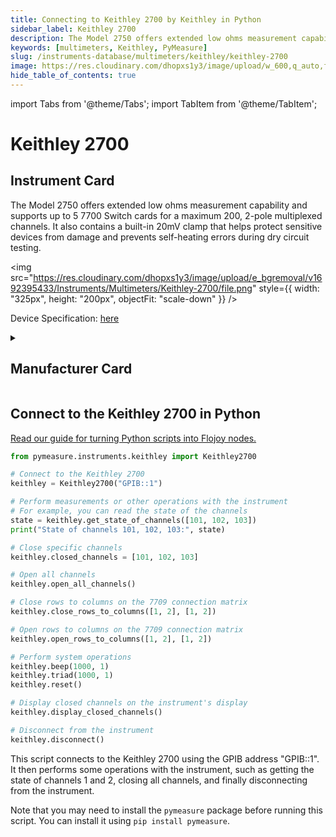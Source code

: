 ```yaml
---
title: Connecting to Keithley 2700 by Keithley in Python
sidebar_label: Keithley 2700
description: The Model 2750 offers extended low ohms measurement capability and supports up to 5 7700 Switch cards for a maximum 200, 2-pole multiplexed channels. It also contains a built-in 20mV clamp that helps protect sensitive devices from damage and prevents self-heating errors during dry circuit testing.
keywords: [multimeters, Keithley, PyMeasure]
slug: /instruments-database/multimeters/keithley/keithley-2700
image: https://res.cloudinary.com/dhopxs1y3/image/upload/w_600,q_auto,f_auto/e_bgremoval/v1692395433/Instruments/Multimeters/Keithley-2700/file.jpg
hide_table_of_contents: true
---
```


import Tabs from '@theme/Tabs';
import TabItem from '@theme/TabItem';

# Keithley 2700

## Instrument Card

<div className="flex">

<div>

The Model 2750 offers extended low ohms measurement capability and supports up to 5 7700 Switch cards for a maximum 200, 2-pole multiplexed channels. It also contains a built-in 20mV clamp that helps protect sensitive devices from damage and prevents self-heating errors during dry circuit testing.

</div>

<img src="https://res.cloudinary.com/dhopxs1y3/image/upload/e_bgremoval/v1692395433/Instruments/Multimeters/Keithley-2700/file.png" style={{ width: "325px", height: "200px", objectFit: "scale-down" }} />

</div>

<div className="flex text-center">

<p>Device Specification: <a target="\_blank" href="https://download.tek.com/datasheet/Series2700DAQSystemDataSheet.pdf">here</a></p>

</div>

<details style={{ marginTop: "15px"}}>
<summary><h2>Manufacturer Card</h2></summary>

<img src="https://res.cloudinary.com/dhopxs1y3/image/upload/v1692806202/Instruments/Vendor%20Logos/Keithley.png" style={{ width: "100%", height: "170px",objectFit: "scale-down" }} />

Keithley Instruments is a measurement and instrument company headquartered in Solon, Ohio, that develops, manufactures, markets, and sells data acquisition products, as well as complete systems for high-volume production and assembly testing.

<ul>
  <li>Headquarters: Cleveland, Ohio, United States</li>
  <li>Yearly Revenue (millions, USD): 110.6</li>
  <li>Vendor Website: <a href="https://www.tek.com/en">here</a></li>
</ul>
</details>

## Connect to the Keithley 2700 in Python

[Read our guide for turning Python scripts into Flojoy nodes.](https://docs.flojoy.ai/custom-nodes/creating-custom-node/)
<Tabs>
<TabItem value="PyMeasure" label="PyMeasure">


```python
from pymeasure.instruments.keithley import Keithley2700

# Connect to the Keithley 2700
keithley = Keithley2700("GPIB::1")

# Perform measurements or other operations with the instrument
# For example, you can read the state of the channels
state = keithley.get_state_of_channels([101, 102, 103])
print("State of channels 101, 102, 103:", state)

# Close specific channels
keithley.closed_channels = [101, 102, 103]

# Open all channels
keithley.open_all_channels()

# Close rows to columns on the 7709 connection matrix
keithley.close_rows_to_columns([1, 2], [1, 2])

# Open rows to columns on the 7709 connection matrix
keithley.open_rows_to_columns([1, 2], [1, 2])

# Perform system operations
keithley.beep(1000, 1)
keithley.triad(1000, 1)
keithley.reset()

# Display closed channels on the instrument's display
keithley.display_closed_channels()

# Disconnect from the instrument
keithley.disconnect()
```

This script connects to the Keithley 2700 using the GPIB address "GPIB::1". It then performs some operations with the instrument, such as getting the state of channels 1 and 2, closing all channels, and finally disconnecting from the instrument.

Note that you may need to install the `pymeasure` package before running this script. You can install it using `pip install pymeasure`.

</TabItem>
</Tabs>